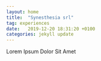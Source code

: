 ```yaml
---
layout: home
title:  "Synesthesia srl"
tag: experiences
date:   2019-12-20 18:31:20 +0100
categories: jekyll update
---
```

Lorem Ipsum Dolor Sit Amet